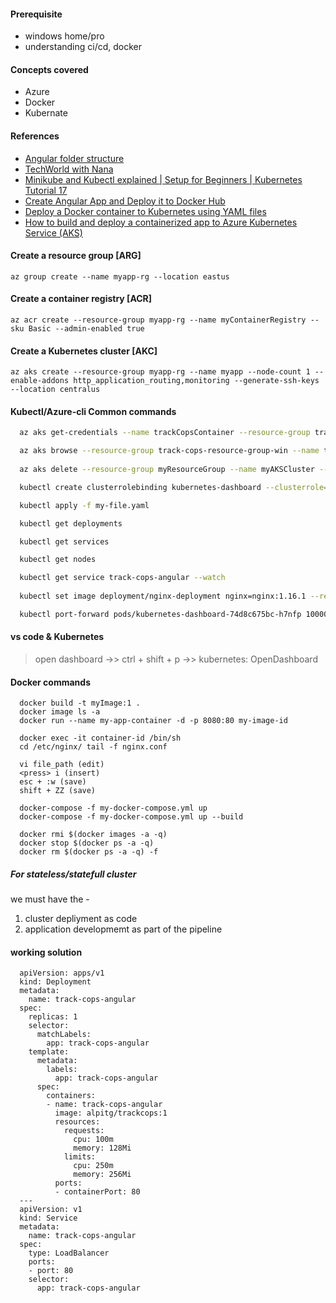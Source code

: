 #### Prerequisite
  - windows home/pro
  - understanding ci/cd, docker

#### Concepts covered
  - Azure
  - Docker
  - Kubernate

#### References
  - [Angular folder structure](https://itnext.io/choosing-a-highly-scalable-folder-structure-in-angular-d987de65ec7)
  - [TechWorld with Nana](https://www.youtube.com/channel/UCdngmbVKX1Tgre699-XLlUA)
  - [Minikube and Kubectl explained | Setup for Beginners | Kubernetes Tutorial 17](https://www.youtube.com/watch?v=E2pP1MOfo3g)
  - [Create Angular App and Deploy it to Docker Hub](https://www.youtube.com/watch?v=etA5xiX5TCA&list=RDCMUCCYR9GpcE3skVnyMU8Wx1kQ&index=1)
  - [Deploy a Docker container to Kubernetes using YAML files](https://www.youtube.com/watch?v=eHvKc6hNmhI&list=RDCMUCCYR9GpcE3skVnyMU8Wx1kQ&index=2)
  - [How to build and deploy a containerized app to Azure Kubernetes Service (AKS)](https://www.youtube.com/watch?v=E9YWmbUb9Ps)

#### Create a resource group [ARG]
  ``` az group create --name myapp-rg --location eastus ```

#### Create a container registry [ACR]
  ``` az acr create --resource-group myapp-rg --name myContainerRegistry --sku Basic --admin-enabled true ```

#### Create a Kubernetes cluster [AKC]
  ``` az aks create --resource-group myapp-rg --name myapp --node-count 1 --enable-addons http_application_routing,monitoring --generate-ssh-keys --location centralus ```

#### Kubectl/Azure-cli Common commands 
```bash
  az aks get-credentials --name trackCopsContainer --resource-group track-cops-resource-group-win 

  az aks browse --resource-group track-cops-resource-group-win --name trackCopsContainer  
  
  az aks delete --resource-group myResourceGroup --name myAKSCluster --no-wait

  kubectl create clusterrolebinding kubernetes-dashboard --clusterrole=cluster-admin --serviceaccount=kube-system:kubernetes-dashboard

  kubectl apply -f my-file.yaml

  kubectl get deployments

  kubectl get services

  kubectl get nodes

  kubectl get service track-cops-angular --watch
  
  kubectl set image deployment/nginx-deployment nginx=nginx:1.16.1 --record

  kubectl port-forward pods/kubernetes-dashboard-74d8c675bc-h7nfp 10000:9090 -n kube-system

```

#### vs code & Kubernetes
  > open dashboard ->> ctrl + shift + p ->> kubernetes: OpenDashboard


#### Docker commands
```
  docker build -t myImage:1 .
  docker image ls -a
  docker run --name my-app-container -d -p 8080:80 my-image-id  

  docker exec -it container-id /bin/sh
  cd /etc/nginx/ tail -f nginx.conf
  
  vi file_path (edit)
  <press> i (insert)
  esc + :w (save)
  shift + ZZ (save)

  docker-compose -f my-docker-compose.yml up
  docker-compose -f my-docker-compose.yml up --build

  docker rmi $(docker images -a -q)
  docker stop $(docker ps -a -q)
  docker rm $(docker ps -a -q) -f
```

##### For stateless/statefull cluster 
  we must have the -
  1. cluster depliyment as code
  2. application developmemt as part of the pipeline




#### working solution 
```
  apiVersion: apps/v1
  kind: Deployment
  metadata:
    name: track-cops-angular
  spec:
    replicas: 1
    selector:
      matchLabels:
        app: track-cops-angular
    template:
      metadata:
        labels:
          app: track-cops-angular
      spec:
        containers:
        - name: track-cops-angular
          image: alpitg/trackcops:1
          resources:
            requests:
              cpu: 100m
              memory: 128Mi
            limits:
              cpu: 250m
              memory: 256Mi
          ports:
          - containerPort: 80
  ---
  apiVersion: v1
  kind: Service
  metadata:
    name: track-cops-angular
  spec:
    type: LoadBalancer
    ports:
    - port: 80
    selector:
      app: track-cops-angular

```
